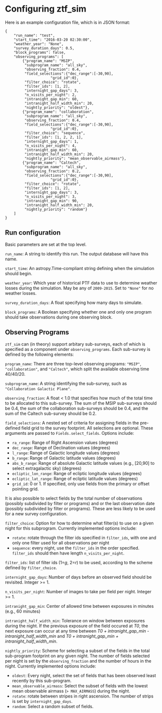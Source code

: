 
# Configuring ztf_sim

Here is an example configuration file, which is in JSON format:

```
{
	"run_name": "test",
	"start_time": "2016-03-20 02:30:00",
	"weather_year": "None",
	"survey_duration_days": 0.5,
	"block_programs": false,
	"observing_programs": [
		{"program_name": "MSIP",
		 "subprogram_name": "all_sky",
		 "observing_fraction": 0.4,
		 "field_selections":{"dec_range":[-30,90],
				     "grid_id":0},
		 "filter_choice": "rotate",
		 "filter_ids": [1, 2],
		 "internight_gap_days": 3,
		 "n_visits_per_night": 2,
		 "intranight_gap_min": 60,
		 "intranight_half_width_min": 20,
		 "nightly_priority": "oldest"},
		{"program_name": "collaboration",
		 "subprogram_name": "all_sky",
		 "observing_fraction": 0.4,
		 "field_selections":{"dec_range":[-30,90],
				     "grid_id":0},
		 "filter_choice": "sequence",
		 "filter_ids": [1, 2, 2, 1],
		 "internight_gap_days": 1,
		 "n_visits_per_night": 4,
		 "intranight_gap_min": 60,
		 "intranight_half_width_min": 20,
		 "nightly_priority": "mean_observable_airmass"},
		{"program_name": "Caltech",
		 "subprogram_name": "all_sky",
		 "observing_fraction": 0.2,
		 "field_selections":{"dec_range":[-30,90],
				     "grid_id":0},
		 "filter_choice": "rotate",
		 "filter_ids": [1, 2],
		 "internight_gap_days": 3,
		 "n_visits_per_night": 3,
		 "intranight_gap_min": 90,
		 "intranight_half_width_min": 20,
		 "nightly_priority": "random"}
	]
}
```

## Run configuration

Basic parameters are set at the top level.

`run_name`: A string to identify this run.  The output database will have this name.

`start_time`: An astropy.Time-compliant string defining when the simulation should begin.

`weather_year`: Which year of historical PTF data to use to determine weather losses during the simulation.  May be any of `2009-2015`.  Set to `"None"` for no weather losses.

`survey_duration_days`: A float specifying how many days to simulate.

`block_programs`: A Boolean specifying whether one and only one program should take observations during one observing block.

## Observing Programs

`ztf_sim` can (in theory) support arbitary sub-surveys, each of which is specified as a component under `observing_programs`.  Each sub-survey is defined by the following elements:

`program_name`: There are three top-level observing programs: `"MSIP"`, `"collaboration"`, and `"Caltech"`, which split the available observing time 40/40/20.  

`subprogram_name`: A string identifying the sub-survey, such as `"Collaboration Galactic Plane"`.

`observing_fraction`: A float < 1.0 that specifies how much of the total time to be allocated to this sub-survey.  The sum of the MSIP sub-surveys should be 0.4, the sum of the collaboration sub-surveys should be 0.4, and the sum of the Caltech sub-survey should be 0.2.

`field_selections`: A nested set of criteria for assigning fields in the pre-defined field grid to the survey footprint.  All selections are optional. These arguments are passed to `Fields.select_fields`.  Options include:

* `ra_range`: Range of Right Ascension values (degrees)
* `dec_range`:  Range of Declination values (degrees)
* `l_range`: Range of Galactic longitude values (degrees)
* `b_range`: Range of Galactic latitude values (degrees)
* `abs_b_range`: Range of absolute Galactic latitude values (e.g., [20,90] to select extragalactic sky) (degrees)
* `ecliptic_lon_range`: Range of ecliptic longitude values (degrees)
* `ecliptic_lat_range`: Range of ecliptic latitude values (degrees)
* `grid_id`: 0 or 1.  If specified, only use fields from the primary or offset pointing grid.

It is also possible to select fields by the total number of observations (possibly subdivided by filter or programs) and or the last observation date (possibly subdivided by filter or programs).  These are less likely to be used for a new survey configuration.

`filter_choice`: Option for how to determine what filter(s) to use on a given night for this subprogram.  Currently implemented options include:

* `rotate`: rotate through the filter ids specified in `filter_ids`, with one and only one filter used for all observations per night
* `sequence`: every night, use the `filter_ids` in the order specified.  `filter_ids` should then have length `n_visits_per_night`.

`filter_ids`: list of filter ids (1=*g*, 2=*r*) to be used, according to the scheme defined by `filter_choice`.

`internight_gap_days`: Number of days before an observed field should be revisited.  Integer >= 1.

`n_visits_per_night`: Number of images to take per field per night.  Integer >= 1.

`intranight_gap_min`: Center of allowed time between exposures in minutes (e.g., 60 minutes)

`intranight_half_width_min`: Tolerance on window between exposures during the night.  If the previous exposure 
of the field occured at *T0*, the next exposure can occur at any time between *T0 + intranight_gap_min - intranight_half_width_min* and *T0 + intranight_gap_min + intranight_half_width_min*.

`nightly_priority`: Scheme for selecting a subset of the fields in the total sub-program footprint on any given night.  The number of fields selected per night is set by the `observing_fraction` and the number of hours in the night.  Currently implemented options include:

* `oldest`: Every night, select the set of fields that has been observed least recently by this sub-program.
*  `mean_observable_airmass`: Select the subset of fields with the lowest mean observable airmass (`> MAX_AIRMASS`) during the night.
*  `rotate`: rotate between stripes in right ascension.  The number of strips is set by `internight_gap_days`.
*  `random`: Select a random subset of fields.